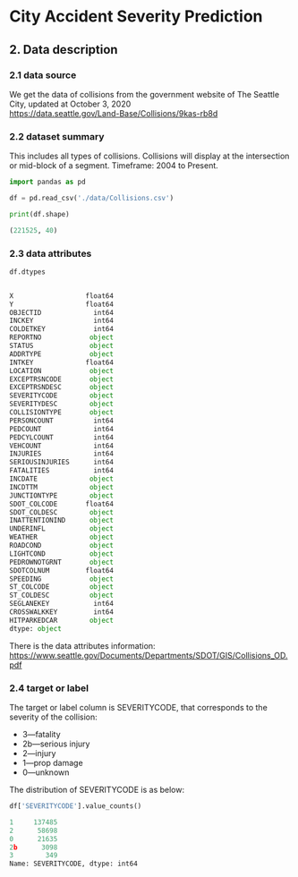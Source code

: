 # City Accident Severity Prediction

## 2. Data description

### 2.1 data source
We get the data of collisions from the government website of The Seattle City, updated at October 3, 2020   
https://data.seattle.gov/Land-Base/Collisions/9kas-rb8d

### 2.2 dataset summary
This includes all types of collisions. Collisions will display at the intersection or
mid-block of a segment. Timeframe: 2004 to Present.

```python
import pandas as pd

df = pd.read_csv('./data/Collisions.csv')

print(df.shape)

(221525, 40)
```

### 2.3 data attributes

```python
df.dtypes


X                  float64
Y                  float64
OBJECTID             int64
INCKEY               int64
COLDETKEY            int64
REPORTNO            object
STATUS              object
ADDRTYPE            object
INTKEY             float64
LOCATION            object
EXCEPTRSNCODE       object
EXCEPTRSNDESC       object
SEVERITYCODE        object
SEVERITYDESC        object
COLLISIONTYPE       object
PERSONCOUNT          int64
PEDCOUNT             int64
PEDCYLCOUNT          int64
VEHCOUNT             int64
INJURIES             int64
SERIOUSINJURIES      int64
FATALITIES           int64
INCDATE             object
INCDTTM             object
JUNCTIONTYPE        object
SDOT_COLCODE       float64
SDOT_COLDESC        object
INATTENTIONIND      object
UNDERINFL           object
WEATHER             object
ROADCOND            object
LIGHTCOND           object
PEDROWNOTGRNT       object
SDOTCOLNUM         float64
SPEEDING            object
ST_COLCODE          object
ST_COLDESC          object
SEGLANEKEY           int64
CROSSWALKKEY         int64
HITPARKEDCAR        object
dtype: object

```
There is the data attributes information: https://www.seattle.gov/Documents/Departments/SDOT/GIS/Collisions_OD.pdf

### 2.4 target or label

The target or label column is SEVERITYCODE, that corresponds to the severity of the collision:
* 3—fatality
* 2b—serious injury
* 2—injury
* 1—prop damage
* 0—unknown

The distribution of SEVERITYCODE is as below:

```python
df['SEVERITYCODE'].value_counts()

1     137485
2      58698
0      21635
2b      3098
3        349
Name: SEVERITYCODE, dtype: int64
```



